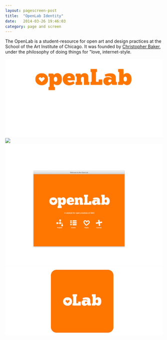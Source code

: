 ```yaml
---
layout: pagescreen-post
title:  "OpenLab Identity"
date:   2014-03-26 19:46:03
category: page and screen
---
```

<div class="page-content inset">
<div class="row">
	<div class="row">
            <div class="col-md-9">
                <p class="lead">The OpenLab is a student-resource for open art and design practices at the School of the Art Institute of Chicago. It was founded by <a href="http://christopherbaker.net/">Christopher Baker</a>, under the philosophy of doing things for "love, internet-style.</p>
            </div>
        </div>
    <div class="col-md-12">
		<img class="img-responsive-pad" src="/imgs/olab1.jpg">
	</div>
	<div class="col-md-12">
		<img class="img-responsive-pad" src="/imgs/olqb2.jpg">
	</div>
	<div class="col-md-12">
		<img class="img-responsive-pad" src="/imgs/olab3.jpg">
	</div>
	  <div class="col-md-12">
		<img class="img-responsive-pad" src="/imgs/olab4.jpg">
	</div>


</div>
</div>
